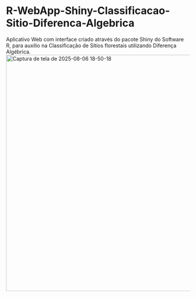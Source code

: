 # R-WebApp-Shiny-Classificacao-Sitio-Diferenca-Algebrica
Aplicativo Web com interface criado através do pacote Shiny do Software R, para auxilio na Classificação de Sítios florestais utilizando Diferença Algébrica.
<img width="1285" height="648" alt="Captura de tela de 2025-08-06 18-50-18" src="https://github.com/user-attachments/assets/07feeaeb-94d3-4955-8d5e-aaba1fc1b3a7" />
